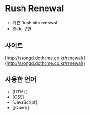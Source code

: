 # Rush Renewal

- 기존 Rush site renewal
- Slide 구현

## 사이트

[http://ssongd.dothome.co.kr/renewal/](http://ssongd.dothome.co.kr/renewal/)

## 사용한 언어

- [HTML]
- [CSS]
- [JavaScript]
- [jQuery]
